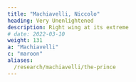 ```yaml
---
title: "Machiavelli, Niccolo"
heading: Very Unenlightened
description: Right wing at its extreme
# date: 2022-03-10
weight: 131
a: "Machiavelli"
c: "maroon"
aliases:
  /research/machiavelli/the-prince
---
```

